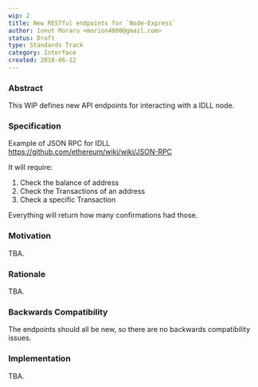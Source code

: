 ```yaml
---
wip: 2
title: New RESTful endpoints for `Node-Express`
author: Ionut Moraru <morion4000@gmail.com>
status: Draft
type: Standards Track
category: Interface
created: 2018-06-12
---
```


### Abstract

This WIP defines new API endpoints for interacting with a IDLL node.

### Specification

Example of JSON RPC for IDLL
https://github.com/ethereum/wiki/wiki/JSON-RPC

It will require: 

1. Check the balance of address
2. Check the Transactions of an address
3. Check a specific Transaction

Everything will return how many confirmations had those.

### Motivation

TBA.

### Rationale

TBA.

### Backwards Compatibility

The endpoints should all be new, so there are no backwards compatibility issues.

### Implementation

TBA.
